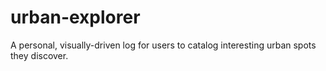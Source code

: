 # urban-explorer
A personal, visually-driven log for users to catalog interesting urban spots they discover. 

